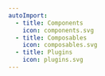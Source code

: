 ```yaml
---
autoImport:
  - title: Components
    icon: components.svg
  - title: Composables
    icon: composables.svg
  - title: Plugins
    icon: plugins.svg
---
```

